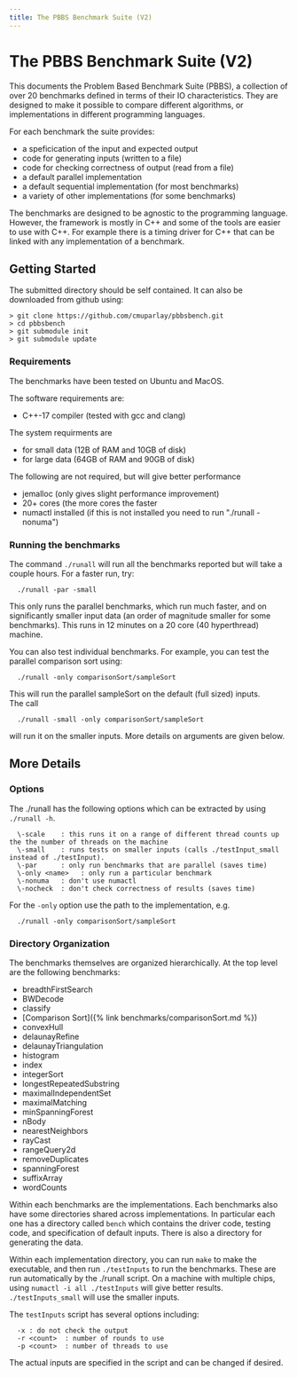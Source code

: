 ```yaml
---
title: The PBBS Benchmark Suite (V2)
---
```


#  The PBBS Benchmark Suite (V2)

This documents the Problem Based Benchmark Suite (PBBS), a collection
of over 20 benchmarks defined in terms of their IO characteristics.
They are designed to make it possible to compare different algorithms,
or implementations in different programming languages.

For each benchmark the suite provides:

- a speficication of the input and expected output
- code for generating inputs (written to a file)
- code for checking correctness of output (read from a file)
- a default parallel implementation
- a default sequential implementation (for most benchmarks)
- a variety of other implementations (for some benchmarks)

The benchmarks are designed to be agnostic to the programming
language.  However, the framework is mostly in C++ and some of the
tools are easier to use with C++.  For example there is a timing
driver for C++ that can be linked with any implementation of a
benchmark.

## Getting Started

The submitted directory should be self contained.   It can also be downloaded from github using:

```
> git clone https://github.com/cmuparlay/pbbsbench.git
> cd pbbsbench
> git submodule init
> git submodule update
```

### Requirements

The benchmarks have been tested on Ubuntu and MacOS.

The software requirements are:

- C++-17 compiler (tested with gcc and clang)

The system requirments are

- for small data (12B of RAM and 10GB of disk)
- for large data (64GB of RAM and 90GB of disk)

The following are not required, but will give better performance

- jemalloc  (only gives slight performance improvement)
- 20+ cores (the more cores the faster
- numactl installed (if this is not installed you need to run "./runall -nonuma")

### Running the benchmarks

The command `./runall` will run all the benchmarks reported but will take a couple hours.
For a faster run, try:

```
  ./runall -par -small
```
  
This only runs the parallel benchmarks, which run much faster, and on
significantly smaller input data (an order of magnitude smaller for some benchmarks).
This runs in 12 minutes on a 20 core (40 hyperthread) machine.

You can also test individual benchmarks.   For example, you can test the
parallel comparison sort using:

```
  ./runall -only comparisonSort/sampleSort
 ```
  
This will run the parallel sampleSort on the default (full sized) inputs.  
The call

```
  ./runall -small -only comparisonSort/sampleSort
```
  
will run it on the smaller inputs.  More details on arguments are
given below.

## More Details


### Options

The ./runall has the following options which can be extracted by using
`./runall -h`.

```
  \-scale    : this runs it on a range of different thread counts up the the number of threads on the machine
  \-small    : runs tests on smaller inputs (calls ./testInput_small instead of ./testInput).
  \-par      : only run benchmarks that are parallel (saves time)
  \-only <name>   : only run a particular benchmark
  \-nonuma   : don't use numactl
  \-nocheck  : don't check correctness of results (saves time)
```
  
For the `-only` option use the path to the implementation, e.g.

```
  ./runall -only comparisonSort/sampleSort
```

### Directory Organization

The benchmarks themselves are organized hierarchically.  At the top
level are the following benchmarks:

- breadthFirstSearch
- BWDecode
- classify
- [Comparison Sort]({% link benchmarks/comparisonSort.md %}) 
- convexHull
- delaunayRefine
- delaunayTriangulation
- histogram
- index
- integerSort
- longestRepeatedSubstring
- maximalIndependentSet
- maximalMatching
- minSpanningForest
- nBody
- nearestNeighbors
- rayCast
- rangeQuery2d
- removeDuplicates	
- spanningForest
- suffixArray
- wordCounts

Within each benchmarks are the implementations.   Each benchmarks also
have some directories shared across implementations.  In particular
each one has a directory called `bench` which contains the driver
code, testing code, and specification of default inputs.  There is
also a directory for generating the data.

Within each implementation directory, you can run `make` to make the
executable, and then run `./testInputs` to run the benchmarks.  These
are run automatically by the ./runall script.  On a machine with
multiple chips, using `numactl -i all ./testInputs` will give better
results.  `./testInputs_small` will use the smaller inputs.

The `testInputs` script has several options including:

```
  -x : do not check the output
  -r <count>  : number of rounds to use
  -p <count>  : number of threads to use
  ```
  
The actual inputs are specified in the script and can be changed if desired.



